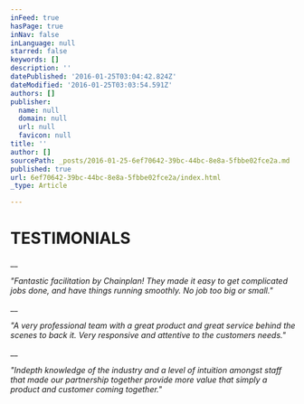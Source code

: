 ```yaml
---
inFeed: true
hasPage: true
inNav: false
inLanguage: null
starred: false
keywords: []
description: ''
datePublished: '2016-01-25T03:04:42.824Z'
dateModified: '2016-01-25T03:03:54.591Z'
authors: []
publisher:
  name: null
  domain: null
  url: null
  favicon: null
title: ''
author: []
sourcePath: _posts/2016-01-25-6ef70642-39bc-44bc-8e8a-5fbbe02fce2a.md
published: true
url: 6ef70642-39bc-44bc-8e8a-5fbbe02fce2a/index.html
_type: Article

---
```

###### 

# TESTIMONIALS

__

_​"Fantastic
facilitation by Chainplan! They made it easy to get complicated jobs done, and
have things running smoothly. No job too big or small."_

__

_​​"A
very professional team with a great product and great service behind the scenes
to back it. Very responsive and attentive to the customers needs."_

__

_"Indepth
knowledge of the industry and a level of intuition amongst staff that made our
partnership together provide more value that simply a product and customer
coming together."_